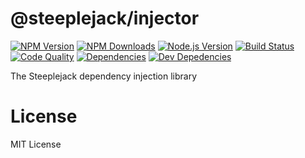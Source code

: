 # @steeplejack/injector

[![NPM Version][npm-image]][npm-url]
[![NPM Downloads][downloads-image]][downloads-url]
[![Node.js Version][node-version-image]][node-version-url]
[![Build Status][travis-image]][travis-url]
[![Code Quality][quality-image]][quality-url]
[![Dependencies][dependencies-image]][dependencies-url]
[![Dev Depedencies][dev-dependencies-image]][dev-dependencies-url]

The Steeplejack dependency injection library

# License

MIT License

[npm-image]: https://img.shields.io/npm/v/@steeplejack/injector.svg?style=flat
[downloads-image]: https://img.shields.io/npm/dm/@steeplejack/injector.svg?style=flat
[node-version-image]: https://img.shields.io/badge/node.js-%3E%3D_4.0-brightgreen.svg?style=flat
[travis-image]: https://img.shields.io/travis/steeplejack-js/injector.svg?style=flat
[dependencies-image]: https://img.shields.io/david/steeplejack-js/injector.svg?style=flat
[dev-dependencies-image]: https://img.shields.io/david/dev/steeplejack-js/injector.svg?style=flat
[quality-image]: https://www.bithound.io/github/steeplejack-js/injector/badges/sinjector.svg


[npm-url]: https://npmjs.org/package/@steeplejack/injector
[node-version-url]: http://nodejs.org/download/
[travis-url]: https://travis-ci.org/steeplejack-js/injector
[downloads-url]: https://npmjs.org/package/@steeplejack/injector
[dependencies-url]: https://david-dm.org/steeplejack-js/injector
[dev-dependencies-url]: https://david-dm.org/steeplejack-js/injector?type=dev
[quality-url]: https://www.bithound.io/github/steeplejack-js/injector
